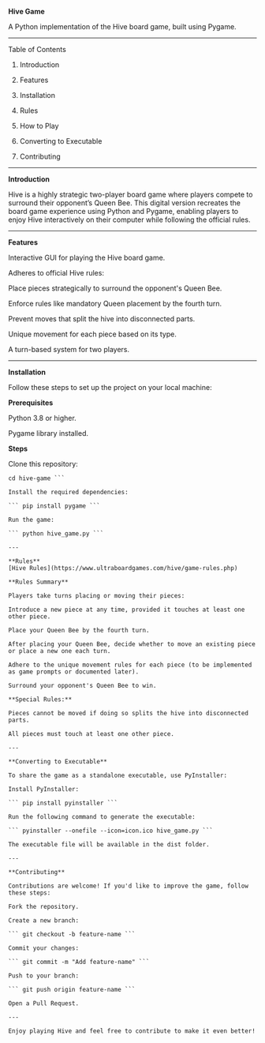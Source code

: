 **Hive Game**

A Python implementation of the Hive board game, built using Pygame.

---

Table of Contents

1. Introduction

2. Features

3. Installation

4. Rules

5. How to Play

6. Converting to Executable

7. Contributing

---

**Introduction**

Hive is a highly strategic two-player board game where players compete to surround their opponent’s Queen Bee. This digital version recreates the board game experience using Python and Pygame, enabling players to enjoy Hive interactively on their computer while following the official rules.

---

**Features**

Interactive GUI for playing the Hive board game.

Adheres to official Hive rules:

Place pieces strategically to surround the opponent's Queen Bee.

Enforce rules like mandatory Queen placement by the fourth turn.

Prevent moves that split the hive into disconnected parts.

Unique movement for each piece based on its type.

A turn-based system for two players.

---

**Installation**

Follow these steps to set up the project on your local machine:

**Prerequisites**

Python 3.8 or higher.

Pygame library installed.

**Steps**

Clone this repository:

``` git clone https://github.com/yourusername/hive-game.git
cd hive-game ```

Install the required dependencies:

``` pip install pygame ```

Run the game:

``` python hive_game.py ```

---

**Rules**
[Hive Rules](https://www.ultraboardgames.com/hive/game-rules.php)

**Rules Summary**

Players take turns placing or moving their pieces:

Introduce a new piece at any time, provided it touches at least one other piece.

Place your Queen Bee by the fourth turn.

After placing your Queen Bee, decide whether to move an existing piece or place a new one each turn.

Adhere to the unique movement rules for each piece (to be implemented as game prompts or documented later).

Surround your opponent's Queen Bee to win.

**Special Rules:**

Pieces cannot be moved if doing so splits the hive into disconnected parts.

All pieces must touch at least one other piece.

---

**Converting to Executable**

To share the game as a standalone executable, use PyInstaller:

Install PyInstaller:

``` pip install pyinstaller ```

Run the following command to generate the executable:

``` pyinstaller --onefile --icon=icon.ico hive_game.py ```

The executable file will be available in the dist folder.

---

**Contributing**

Contributions are welcome! If you'd like to improve the game, follow these steps:

Fork the repository.

Create a new branch:

``` git checkout -b feature-name ```

Commit your changes:

``` git commit -m "Add feature-name" ```

Push to your branch:

``` git push origin feature-name ```

Open a Pull Request.

---

Enjoy playing Hive and feel free to contribute to make it even better!
